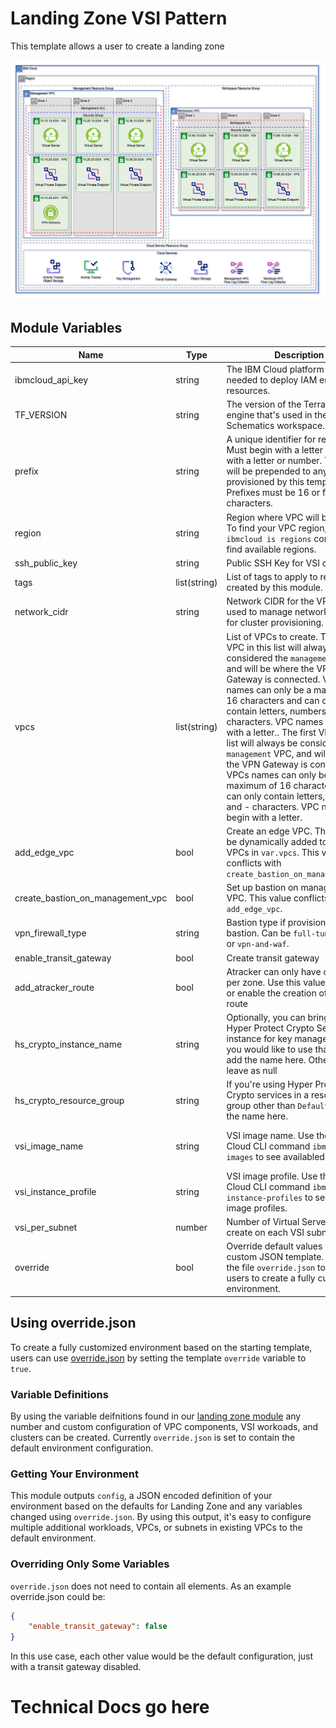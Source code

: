 # Landing Zone VSI Pattern 

This template allows a user to create a landing zone


![vsi](../../.docs/images/vsi.png)

## Module Variables

Name                             | Type         | Description                                                                                                                                                                                                                                                                                                                                                                                                                                                                                                                                                                  | Sensitive | Default
-------------------------------- | ------------ | ---------------------------------------------------------------------------------------------------------------------------------------------------------------------------------------------------------------------------------------------------------------------------------------------------------------------------------------------------------------------------------------------------------------------------------------------------------------------------------------------------------------------------------------------------------------------------- | --------- | ----------------------------------
ibmcloud_api_key                 | string       | The IBM Cloud platform API key needed to deploy IAM enabled resources.                                                                                                                                                                                                                                                                                                                                                                                                                                                                                                       | true      | 
TF_VERSION                       | string       | The version of the Terraform engine that's used in the Schematics workspace.                                                                                                                                                                                                                                                                                                                                                                                                                                                                                                 |           | 1.0
prefix                           | string       | A unique identifier for resources. Must begin with a letter and end with a letter or number. This prefix will be prepended to any resources provisioned by this template. Prefixes must be 16 or fewer characters.                                                                                                                                                                                                                                                                                                                                                           |           | 
region                           | string       | Region where VPC will be created. To find your VPC region, use `ibmcloud is regions` command to find available regions.                                                                                                                                                                                                                                                                                                                                                                                                                                                      |           | 
ssh_public_key                   | string       | Public SSH Key for VSI creation.                                                                                                                                                                                                                                                                                                                                                                                                                                                                                                                                             |           | 
tags                             | list(string) | List of tags to apply to resources created by this module.                                                                                                                                                                                                                                                                                                                                                                                                                                                                                                                   |           | []
network_cidr                     | string       | Network CIDR for the VPC. This is used to manage network ACL rules for cluster provisioning.                                                                                                                                                                                                                                                                                                                                                                                                                                                                                 |           | 10.0.0.0/8
vpcs                             | list(string) | List of VPCs to create. The first VPC in this list will always be considered the `management` VPC, and will be where the VPN Gateway is connected. VPCs names can only be a maximum of 16 characters and can only contain letters, numbers, and - characters. VPC names must begin with a letter.. The first VPC in this list will always be considered the `management` VPC, and will be where the VPN Gateway is connected. VPCs names can only be a maximum of 16 characters and can only contain letters, numbers, and - characters. VPC names must begin with a letter. |           | ["managemnet", "workload"]
add_edge_vpc                     | bool         | Create an edge VPC. This VPC will be dynamically added to the list of VPCs in `var.vpcs`. This value conflicts with `create_bastion_on_management_vpc`.                                                                                                                                                                                                                                                                                                                                                                                                                      |           | false
create_bastion_on_management_vpc | bool         | Set up bastion on management VPC. This value conflicts with `add_edge_vpc`.                                                                                                                                                                                                                                                                                                                                                                                                                                                                                                  |           | true
vpn_firewall_type                     | string       | Bastion type if provisioning bastion. Can be `full-tunnel`, `waf`, or `vpn-and-waf`.                                                                                                                                                                                                                                                                                                                                                                                                                                                                                         |           | null
enable_transit_gateway           | bool         | Create transit gateway                                                                                                                                                                                                                                                                                                                                                                                                                                                                                                                                                       |           | true
add_atracker_route               | bool         | Atracker can only have one route per zone. Use this value to disable or enable the creation of atracker route                                                                                                                                                                                                                                                                                                                                                                                                                                                                |           | true
hs_crypto_instance_name          | string       | Optionally, you can bring you own Hyper Protect Crypto Service instance for key management. If you would like to use that instance, add the name here. Otherwise, leave as null                                                                                                                                                                                                                                                                                                                                                                                              |           | null
hs_crypto_resource_group         | string       | If you're using Hyper Protect Crypto services in a resource group other than `Default`, provide the name here.                                                                                                                                                                                                                                                                                                                                                                                                                                                               |           | null
vsi_image_name                   | string       | VSI image name. Use the IBM Cloud CLI command `ibmcloud is images` to see availabled images.                                                                                                                                                                                                                                                                                                                                                                                                                                                                                 |           | ibm-ubuntu-18-04-6-minimal-amd64-2
vsi_instance_profile             | string       | VSI image profile. Use the IBM Cloud CLI command `ibmcloud is instance-profiles` to see available image profiles.                                                                                                                                                                                                                                                                                                                                                                                                                                                            |           | cx2-4x8
vsi_per_subnet                   | number       | Number of Virtual Servers to create on each VSI subnet.                                                                                                                                                                                                                                                                                                                                                                                                                                                                                                                      |           | 1
override                         | bool         | Override default values with custom JSON template. This uses the file `override.json` to allow users to create a fully customized environment.                                                                                                                                                                                                                                                                                                                                                                                                                               |           | false

## Using override.json

To create a fully customized environment based on the starting template, users can use [override.json](./override.json) by setting the template `override` variable to `true`.

### Variable Definitions

By using the variable deifnitions found in our [landing zone module](../../landing-zone/) any number and custom configuration of VPC components, VSI workoads, and clusters can be created. Currently `override.json` is set to contain the default environment configuration.

### Getting Your Environment

This module outputs `config`, a JSON encoded definition of your environment based on the defaults for Landing Zone and any variables changed using `override.json`. By using this output, it's easy to configure multiple additional workloads, VPCs, or subnets in existing VPCs to the default environment.

### Overriding Only Some Variables

`override.json` does not need to contain all elements. As an example override.json could be:
```json
{
    "enable_transit_gateway": false
}
```

In this use case, each other value would be the default configuration, just with a transit gateway disabled.

# Technical Docs go here